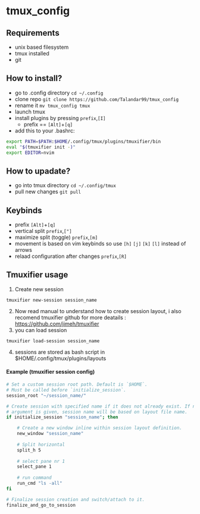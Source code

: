 # tmux_config

## Requirements
- unix based filesystem
- tmux installed 
- git 	

## How to install?
- go to .config directory `cd ~/.config`
- clone repo `git clone https://github.com/Talandar99/tmux_config` 
- rename it `mv tmux_config tmux`
- launch tmux 
- install plugins by pressing `prefix`,`[I]`
  - prefix == `[Alt]`+`[q]`
- add this to your .bashrc:
```bash
export PATH=$PATH:$HOME/.config/tmux/plugins/tmuxifier/bin
eval "$(tmuxifier init -)"
export EDITOR=nvim
```
## How to upadate?
- go into tmux directory `cd ~/.config/tmux`
- pull new changes `git pull`

## Keybinds
- prefix `[Alt]`+`[q]`
- vertical split `prefix`,`["]`
- maximize split (toggle) `prefix`,`[m]`
- movement is based on vim keybinds so use `[h]` `[j]` `[k]` `[l]` instead of arrows
- relaad configuration after changes `prefix`,`[R]`

## Tmuxifier usage

1. Create new session
```
tmuxifier new-session session_name
```
2. Now read manual to understand how to create session layout, i also recomend tmuxifier github for more deatails : https://github.com/jimeh/tmuxifier
3. you can load session
```
tmuxifier load-session session_name
```
4. sessions are stored as bash script in $HOME/.config/tmux/plugins/layouts

#### Example (tmuxifier session config)
```Bash
# Set a custom session root path. Default is `$HOME`.
# Must be called before `initialize_session`.
session_root "~/session_name/"

# Create session with specified name if it does not already exist. If no
# argument is given, session name will be based on layout file name.
if initialize_session "session_name"; then

    # Create a new window inline within session layout definition.
	new_window "session_name"
    
    # Split horizontal
	split_h 5
    
    # select pane nr 1 
	select_pane 1
    
    # run command
	run_cmd "ls -all"
fi

# Finalize session creation and switch/attach to it.
finalize_and_go_to_session
```
